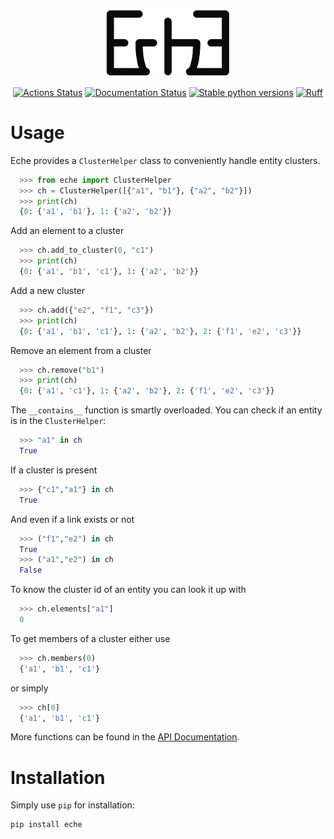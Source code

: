 <p align="center">
<img src="https://github.com/dobraczka/eche/raw/main/docs/assets/logo.png" alt="eche logo", width=200/>
</p>

<p align="center">
<a href="https://github.com/dobraczka/eche/actions/workflows/main.yml"><img alt="Actions Status" src="https://github.com/dobraczka/eche/actions/workflows/main.yml/badge.svg?branch=main"></a>
<a href='https://eche.readthedocs.io/en/latest/?badge=latest'><img src='https://readthedocs.org/projects/eche/badge/?version=latest' alt='Documentation Status' /></a>
<a href="https://pypi.org/project/eche"/><img alt="Stable python versions" src="https://img.shields.io/pypi/pyversions/eche"></a>
<a href="https://github.com/astral-sh/ruff"><img src="https://img.shields.io/endpoint?url=https://raw.githubusercontent.com/astral-sh/ruff/main/assets/badge/v2.json" alt="Ruff" style="max-width:100%;"></a>
</p>

Usage
=====
Eche provides a `ClusterHelper` class to conveniently handle entity clusters.

```python
  >>> from eche import ClusterHelper
  >>> ch = ClusterHelper([{"a1", "b1"}, {"a2", "b2"}])
  >>> print(ch)
  {0: {'a1', 'b1'}, 1: {'a2', 'b2'}}
```

Add an element to a cluster

```python
  >>> ch.add_to_cluster(0, "c1")
  >>> print(ch)
  {0: {'a1', 'b1', 'c1'}, 1: {'a2', 'b2'}}
```

Add a new cluster

```python
  >>> ch.add({"e2", "f1", "c3"})
  >>> print(ch)
  {0: {'a1', 'b1', 'c1'}, 1: {'a2', 'b2'}, 2: {'f1', 'e2', 'c3'}}
```

Remove an element from a cluster

```python
  >>> ch.remove("b1")
  >>> print(ch)
  {0: {'a1', 'c1'}, 1: {'a2', 'b2'}, 2: {'f1', 'e2', 'c3'}}
```

The ``__contains__`` function is smartly overloaded. You can check if an entity is in the `ClusterHelper`:

```python
  >>> "a1" in ch
  True
```

If a cluster is present

```python
  >>> {"c1","a1"} in ch
  True
```

And even if a link exists or not

```python
  >>> ("f1","e2") in ch
  True
  >>> ("a1","e2") in ch
  False
```

To know the cluster id of an entity you can look it up with

```python
  >>> ch.elements["a1"]
  0
```

To get members of a cluster either use

```python
  >>> ch.members(0)
  {'a1', 'b1', 'c1'}
```

or simply

```python
  >>> ch[0]
  {'a1', 'b1', 'c1'}
```

More functions can be found in the [API Documentation](https://eche.readthedocs.io/en/latest/reference/eche/).

Installation
============
Simply use `pip` for installation:
```
pip install eche
```
